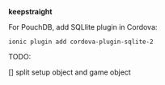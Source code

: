 **keepstraight**

For PouchDB, add SQLlite plugin in Cordova:

`ionic plugin add cordova-plugin-sqlite-2`

TODO:

[] split setup object and game object

